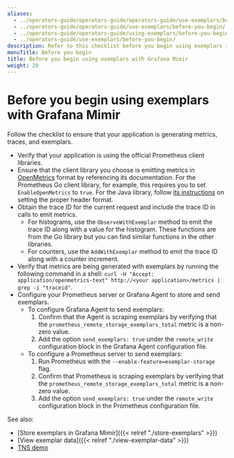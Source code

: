 ```yaml
---
aliases:
  - ../operators-guide/operators-guide/operators-guide/use-exemplars/before-you-begin/
  - ../operators-guide/operators-guide/use-exemplars/before-you-begin/
  - ../operators-guide/operators-guide/using-exemplars/before-you-begin/
  - ../operators-guide/use-exemplars/before-you-begin/
description: Refer to this checklist before you begin using exemplars in Grafana Mimir.
menuTitle: Before you begin
title: Before you begin using exemplars with Grafana Mimir
weight: 20
---
```


# Before you begin using exemplars with Grafana Mimir

Follow the checklist to ensure that your application is generating metrics, traces, and exemplars.

- Verify that your application is using the official Prometheus client libraries.
- Ensure that the client library you choose is emitting metrics in [OpenMetrics](https://openmetrics.io/) format by referencing its documentation. For the Prometheus Go client library, for example, this requires you to set `EnableOpenMetrics` to `true`. For the Java library, follow [its instructions](https://github.com/prometheus/client_java#exemplars) on setting the proper header format.
- Obtain the trace ID for the current request and include the trace ID in calls to emit metrics.
  - For histograms, use the `ObserveWithExemplar` method to emit the trace ID along with a value for the histogram. These functions are from the Go library but you can find similar functions in the other libraries.
  - For counters, use the `AddWithExemplar` method to emit the trace ID along with a counter increment.
- Verify that metrics are being generated with exemplars by running the following command in a shell: `curl -H "Accept: application/openmetrics-text" http://<your application>/metrics | grep -i "traceid"`.
- Configure your Prometheus server or Grafana Agent to store and send exemplars.
  - To configure Grafana Agent to send exemplars:
    1. Confirm that the Agent is scraping exemplars by verifying that the `prometheus_remote_storage_exemplars_total` metric is a non-zero value.
    1. Add the option `send_exemplars: true` under the `remote_write` configuration block in the Grafana Agent configuration file.
  - To configure a Prometheus server to send exemplars:
    1. Run Prometheus with the `--enable-feature=exemplar-storage` flag.
    1. Confirm that Prometheus is scraping exemplars by verifying that the `prometheus_remote_storage_exemplars_total` metric is a non-zero value.
    1. Add the option `send_exemplars: true` under the `remote_write` configuration block in the Prometheus configuration file.

See also:

- [Store exemplars in Grafana Mimir]({{< relref "./store-exemplars" >}})
- [View exemplar data]({{< relref "./view-exemplar-data" >}})
- [TNS demo](https://github.com/grafana/tns)
